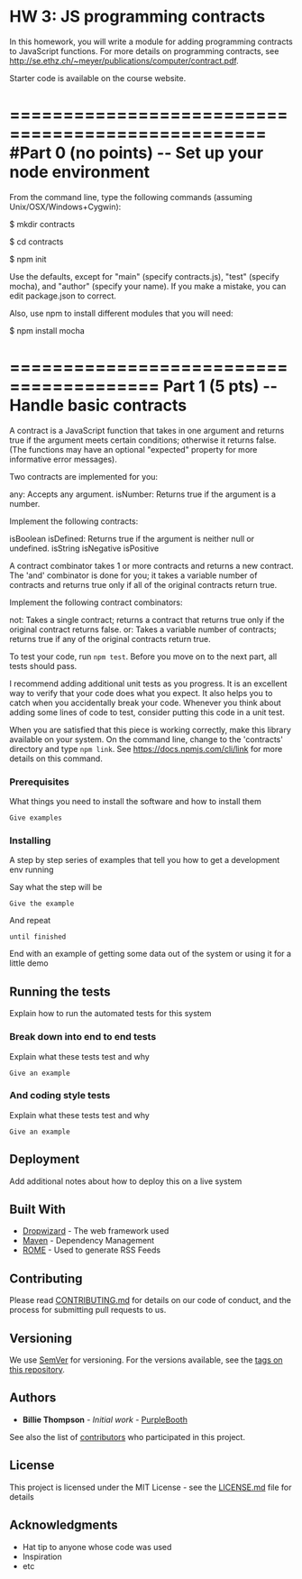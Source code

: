 # HW 3: JS programming contracts

In this homework, you will write a module for adding programming contracts
to JavaScript functions. For more details on programming contracts,
see http://se.ethz.ch/~meyer/publications/computer/contract.pdf.

Starter code is available on the course website.

==================================================
#Part 0 (no points) -- Set up your node environment
==================================================

From the command line, type the following commands (assuming Unix/OSX/Windows+Cygwin):

$ mkdir contracts

$ cd contracts

$ npm init

Use the defaults, except for "main" (specify contracts.js), "test" (specify mocha),
and "author" (specify your name). If you make a mistake, you can edit package.json
to correct.

Also, use npm to install different modules that you will need:

$ npm install mocha


========================================
Part 1 (5 pts) -- Handle basic contracts
========================================

A contract is a JavaScript function that takes in one argument
and returns true if the argument meets certain conditions;
otherwise it returns false. (The functions may have an optional
"expected" property for more informative error messages).

Two contracts are implemented for you:

any: Accepts any argument.
isNumber: Returns true if the argument is a number.

Implement the following contracts:

isBoolean
isDefined: Returns true if the argument is neither null or undefined.
isString
isNegative
isPositive


A contract combinator takes 1 or more contracts and returns a new contract.
The 'and' combinator is done for you; it takes a variable number of contracts
and returns true only if all of the original contracts return true.

Implement the following contract combinators:

not: Takes a single contract; returns a contract that returns true
only if the original contract returns false.
or: Takes a variable number of contracts; returns true if any of
the original contracts return true.


To test your code, run `npm test`. Before you move on to the next part, all tests should pass.

I recommend adding additional unit tests as you progress. It is an excellent way to verify
that your code does what you expect. It also helps you to catch when you accidentally break
your code. Whenever you think about adding some lines of code to test, consider putting this
code in a unit test.

When you are satisfied that this piece is working correctly, make this library available
on your system. On the command line, change to the 'contracts' directory and type `npm link`.
See https://docs.npmjs.com/cli/link for more details on this command.

### Prerequisites

What things you need to install the software and how to install them

```
Give examples
```

### Installing

A step by step series of examples that tell you how to get a development env running

Say what the step will be

```
Give the example
```

And repeat

```
until finished
```

End with an example of getting some data out of the system or using it for a little demo

## Running the tests

Explain how to run the automated tests for this system

### Break down into end to end tests

Explain what these tests test and why

```
Give an example
```

### And coding style tests

Explain what these tests test and why

```
Give an example
```

## Deployment

Add additional notes about how to deploy this on a live system

## Built With

* [Dropwizard](http://www.dropwizard.io/1.0.2/docs/) - The web framework used
* [Maven](https://maven.apache.org/) - Dependency Management
* [ROME](https://rometools.github.io/rome/) - Used to generate RSS Feeds

## Contributing

Please read [CONTRIBUTING.md](https://gist.github.com/PurpleBooth/b24679402957c63ec426) for details on our code of conduct, and the process for submitting pull requests to us.

## Versioning

We use [SemVer](http://semver.org/) for versioning. For the versions available, see the [tags on this repository](https://github.com/your/project/tags). 

## Authors

* **Billie Thompson** - *Initial work* - [PurpleBooth](https://github.com/PurpleBooth)

See also the list of [contributors](https://github.com/your/project/contributors) who participated in this project.

## License

This project is licensed under the MIT License - see the [LICENSE.md](LICENSE.md) file for details

## Acknowledgments

* Hat tip to anyone whose code was used
* Inspiration
* etc
